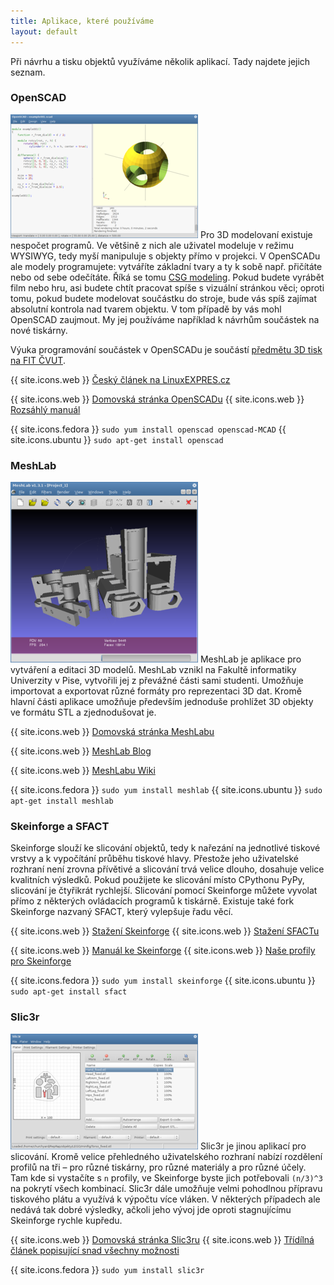 ```yaml
---
title: Aplikace, které používáme
layout: default
---
```


Při návrhu a tisku objektů využíváme několik aplikací. Tady najdete jejich seznam.

### OpenSCAD
[![OpenSCAD](images/screens/openscad_thumb.png)](images/screens/openscad.png) Pro 3D modelovaní existuje nespočet programů. Ve většině z nich ale uživatel modeluje v režimu WYSIWYG, tedy myší manipuluje s objekty přímo v projekci. V OpenSCADu ale modely programujete: vytváříte základní tvary a ty k sobě např. přičítáte nebo od sebe odečítáte. Říká se tomu [CSG modeling](http://en.wikipedia.org/wiki/Constructive_solid_geometry). Pokud budete vyrábět film nebo hru, asi budete chtít pracovat spíše s vizuální stránkou věci; oproti tomu, pokud budete modelovat součástku do stroje, bude vás spíš zajímat absolutní kontrola nad tvarem objektu. V tom případě by vás mohl OpenSCAD zaujmout. My jej používáme například k návrhům součástek na nové tiskárny.

Výuka programování součástek v OpenSCADu je součástí [předmětu 3D tisk na FIT ČVUT](vyuka).

{{ site.icons.web }} [Český článek na LinuxEXPRES.cz](http://www.linuxexpres.cz/software/openscad-programujte-3d-modely-wysiwym)

{{ site.icons.web }} [Domovská stránka OpenSCADu](http://www.openscad.org/)
{{ site.icons.web }} [Rozsáhlý manuál](http://en.wikibooks.org/wiki/OpenSCAD_User_Manual)

{{ site.icons.fedora }} `sudo yum install openscad openscad-MCAD`
{{ site.icons.ubuntu }} `sudo apt-get install openscad`

### MeshLab
[![MeshLab](images/screens/meshlab_thumb.png)](images/screens/meshlab.png) MeshLab je aplikace pro vytváření a editaci 3D modelů. MeshLab vznikl na Fakultě informatiky Univerzity v Pise, vytvořili jej z převážné části sami studenti. Umožňuje importovat a exportovat různé formáty pro reprezentaci 3D dat. Kromě hlavní části aplikace umožňuje především jednoduše prohlížet 3D objekty ve formátu STL a zjednodušovat je.

{{ site.icons.web }} [Domovská stránka MeshLabu](http://meshlab.sourceforge.net/)

{{ site.icons.web }} [MeshLab Blog](http://meshlabstuff.blogspot.com/)

{{ site.icons.web }} [MeshLabu Wiki](https://sourceforge.net/apps/mediawiki/meshlab)

{{ site.icons.fedora }} `sudo yum install meshlab`
{{ site.icons.ubuntu }} `sudo apt-get install meshlab`

### Skeinforge a SFACT
Skeinforge slouží ke slicování objektů, tedy k nařezání na jednotlivé tiskové vrstvy a k vypočítání průběhu tiskové hlavy. Přestože jeho uživatelské rozhraní není zrovna přívětivé a slicování trvá velice dlouho, dosahuje velice kvalitních výsledků. Pokud použijete ke slicování místo CPythonu PyPy, slicování je čtyřikrát rychlejší. Slicování pomocí Skeinforge můžete vyvolat přímo z některých ovládacích programů k tiskárně. Existuje také fork Skeinforge nazvaný SFACT, který vylepšuje řadu věcí.

{{ site.icons.web }} [Stažení Skeinforge](http://fabmetheus.crsndoo.com/)
{{ site.icons.web }} [Stažení SFACTu](http://www.reprapfordummies.net/)

{{ site.icons.web }} [Manuál ke Skeinforge](http://fabmetheus.crsndoo.com/wiki/index.php/Skeinforge)
{{ site.icons.web }} [Naše profily pro Skeinforge](https://github.com/3DprintFIT/3dprintfit.github.com)

{{ site.icons.fedora }} `sudo yum install skeinforge`
{{ site.icons.ubuntu }} `sudo apt-get install sfact`

### Slic3r
[![Slic3r](images/screens/slic3r_thumb.png)](images/screens/slic3r.png) Slic3r je jinou aplikací pro slicování. Kromě velice přehledného uživatelského rozhraní nabízí rozdělení profilů na tři &ndash; pro různé tiskárny, pro různé materiály a pro různé účely. Tam kde si vystačíte s `n` profily, ve Skeinforge byste jich potřebovali `(n/3)^3` na pokrytí všech kombinací. Slic3r dále umožňuje velmi pohodlnou přípravu tiskového plátu a využívá k výpočtu více vláken. V některých případech ale nedává tak dobré výsledky, ačkoli jeho vývoj jde oproti stagnujícímu Skeinforge rychle kupředu.

{{ site.icons.web }} [Domovská stránka Slic3ru](http://slic3r.org/)
{{ site.icons.web }} [Třídílná článek popisující snad všechny možnosti](http://richrap.blogspot.cz/2012/01/slic3r-is-nicer-part-1-settings-and.html)

{{ site.icons.fedora }} `sudo yum install slic3r`
